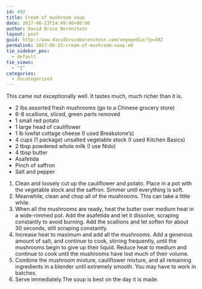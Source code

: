 ```yaml
---
id: 492
title: Cream of mushroom soup
date: 2017-06-23T14:49:40+00:00
author: David Bruce Borenstein
layout: post
guid: http://www.davidbruceborenstein.com/vegepedia/?p=492
permalink: 2017-06-23-cream-of-mushroom-soup.md
tie_sidebar_pos:
  - default
tie_views:
  - "1"
categories:
  - Uncategorized
---
```

This came out exceptionally well. It tastes much, much richer than it is.

  * 2 lbs assorted fresh mushrooms (go to a Chinese grocery store)
  * 6-8 scallions, sliced, green parts removed
  * 1 small red potato
  * 1 large head of cauliflower
  * 1 lb lowfat cottage cheese (I used Breakstone&#8217;s)
  * 4 cups (1 package) unsalted vegetable stock (I used Kitchen Basics)
  * 2 tbsp powdered whole milk (I use Nido)
  * 4 tbsp butter
  * Asafetida
  * Pinch of saffron
  * Salt and pepper

  1. Clean and loosely cut up the cauliflower and potato. Place in a pot with the vegetable stock and the saffron. Simmer until everything is soft.
  2. Meanwhile, clean and chop all of the mushrooms. This can take a little while.
  3. When all the mushrooms are ready, heat the butter over medium heat in a wide-rimmed pot. Add the asafetida and let it dissolve, scraping constantly to avoid burning. Add the scallions and let soften for about 30 seconds, still scraping constantly.
  4. Increase heat to maximum and add all the mushrooms. Add a generous amount of salt, and continue to cook, stirring frequently, until the mushrooms begin to give up their liquid. Reduce heat to medium and continue to cook until the mushrooms have lost much of their volume.
  5. Combine the mushroom mixture, cauliflower mixture, and all remaining ingredients in a blender until extremely smooth. You may have to work in batches.
  6. Serve immediately.The soup is best on the day it is made.